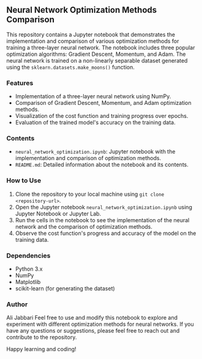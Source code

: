 
## Neural Network Optimization Methods Comparison

This repository contains a Jupyter notebook that demonstrates the implementation and comparison of various optimization methods for training a three-layer neural network. The notebook includes three popular optimization algorithms: Gradient Descent, Momentum, and Adam. The neural network is trained on a non-linearly separable dataset generated using the `sklearn.datasets.make_moons()` function.

### Features

- Implementation of a three-layer neural network using NumPy.
- Comparison of Gradient Descent, Momentum, and Adam optimization methods.
- Visualization of the cost function and training progress over epochs.
- Evaluation of the trained model's accuracy on the training data.

### Contents

- `neural_network_optimization.ipynb`: Jupyter notebook with the implementation and comparison of optimization methods.
- `README.md`: Detailed information about the notebook and its contents.

### How to Use

1. Clone the repository to your local machine using `git clone <repository-url>`.
2. Open the Jupyter notebook `neural_network_optimization.ipynb` using Jupyter Notebook or Jupyter Lab.
3. Run the cells in the notebook to see the implementation of the neural network and the comparison of optimization methods.
4. Observe the cost function's progress and accuracy of the model on the training data.

### Dependencies

- Python 3.x
- NumPy
- Matplotlib
- scikit-learn (for generating the dataset)



### Author

Ali Jabbari
Feel free to use and modify this notebook to explore and experiment with different optimization methods for neural networks. If you have any questions or suggestions, please feel free to reach out and contribute to the repository.

Happy learning and coding!
